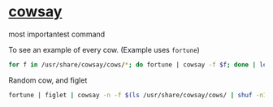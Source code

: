 # [cowsay](https://en.wikipedia.org/wiki/Cowsay)

most importantest command

To see an example of every cow. (Example uses `fortune`)

```bash
for f in /usr/share/cowsay/cows/*; do fortune | cowsay -f $f; done | less
```

Random cow, and figlet

```bash
fortune | figlet | cowsay -n -f $(ls /usr/share/cowsay/cows/ | shuf -n1)
```
